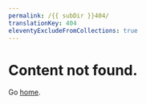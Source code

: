 ```yaml
---
permalink: /{{ subDir }}404/
translationKey: 404
eleventyExcludeFromCollections: true
---
```

# Content not found.

Go <a href="{{ '/' | url }}">home</a>.
